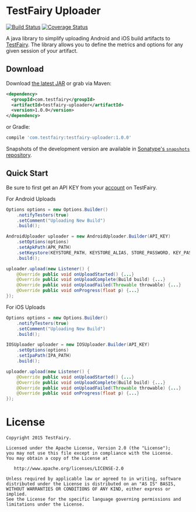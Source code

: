 TestFairy Uploader
==================
[![Build Status](https://travis-ci.org/testfairy/testfairy-uploader.png)](https://travis-ci.org/testfairy/testfairy-uploader)
[![Coverage Status](https://coveralls.io/repos/testfairy/testfairy-uploader/badge.svg?branch=master&service=github)](https://coveralls.io/github/testfairy/testfairy-uploader?branch=master)

A java library to simplify uploading Android and iOS build artifacts to [TestFairy](https://www.testfairy.com). The library allows you to define the metrics and options for any given session of your artifact.

Download
--------

Download [the latest JAR][1] or grab via Maven:
```xml
<dependency>
  <groupId>com.testfairy</groupId>
  <artifactId>testfairy-uploader</artifactId>
  <version>1.0.0</version>
</dependency>
```
or Gradle:
```groovy
compile 'com.testfairy:testfairy-uploader:1.0.0'
```

Snapshots of the development version are available in [Sonatype's `snapshots` repository][snap].

Quick Start
-----------
Be sure to first get an API KEY from your [account][2] on TestFairy.

For Android Uploads
```java
Options options = new Options.Builder()
    .notifyTesters(true)
    .setComment("Uploading New Build")
    .build();

AndroidUploader uploader = new AndroidUploader.Builder(API_KEY)
    .setOptions(options)
    .setApkPath(APK_PATH)
    .setKeystore(KEYSTORE_PATH, KEYSTORE_ALIAS, STORE_PASSWORD, KEY_PASSWORD)
    .build();

uploader.upload(new Listener() {
    @Override public void onUploadStarted() {...}
    @Override public void onUploadComplete(Build build) {...}
    @Override public void onUploadFailed(Throwable throwable) {...}
    @Override public void onProgress(float p) {...}
});
```

For iOS Uploads
```java
Options options = new Options.Builder()
    .notifyTesters(true)
    .setComment("Uploading New Build")
    .build();

IOSUploader uploader = new IOSUploader.Builder(API_KEY)
    .setOptions(options)
    .setIpaPath(IPA_PATH)
    .build();

uploader.upload(new Listener() {
    @Override public void onUploadStarted() {...}
    @Override public void onUploadComplete(Build build) {...}
    @Override public void onUploadFailed(Throwable throwable) {...}
    @Override public void onProgress(float p) {...}
});
```

License
=======

    Copyright 2015 TestFairy.

    Licensed under the Apache License, Version 2.0 (the "License");
    you may not use this file except in compliance with the License.
    You may obtain a copy of the License at

       http://www.apache.org/licenses/LICENSE-2.0

    Unless required by applicable law or agreed to in writing, software
    distributed under the License is distributed on an "AS IS" BASIS,
    WITHOUT WARRANTIES OR CONDITIONS OF ANY KIND, either express or implied.
    See the License for the specific language governing permissions and
    limitations under the License.



 [1]: https://repo1.maven.org/maven2/com/testfairy/testfairy-uploader/1.1.2/testfairy-uploader-1.1.2.jar
 [2]: https://app.testfairy.com/settings/
 [snap]: https://oss.sonatype.org/content/repositories/snapshots/
